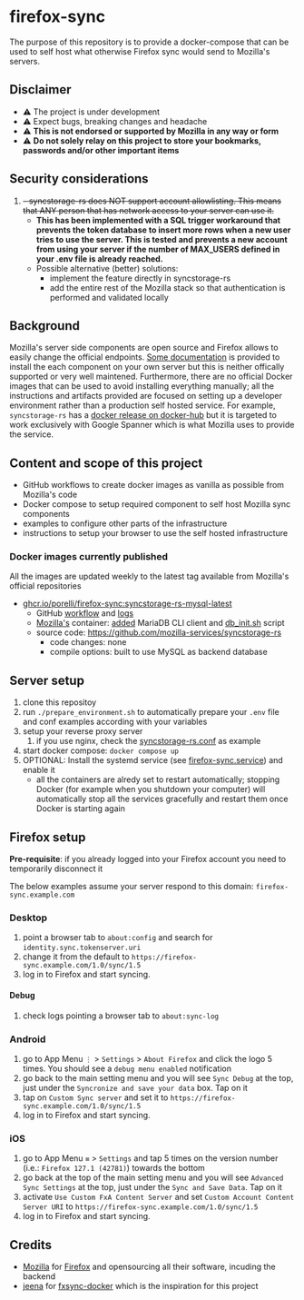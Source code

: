 # firefox-sync

The purpose of this repository is to provide a docker-compose that can be used to self host what otherwise Firefox sync would send to Mozilla's servers.

## Disclaimer

- ⚠️ The project is under development
- ⚠️ Expect bugs, breaking changes and headache
- ⚠️ **This is not endorsed or supported by Mozilla in any way or form**
- ⚠️ **Do not solely relay on this project to store your bookmarks, passwords and/or other important items**

## Security considerations

1. ~~- syncstorage-rs does NOT support account allowlisting. This means that ANY person that has network access to your server can use it.~~
    - **This has been implemented with a SQL trigger workaround that prevents the token database to insert more rows when a new user tries to use the server. This is tested and prevents a new account from using your server if the number of MAX_USERS defined in your .env file is already reached.**
    - Possible alternative (better) solutions:
        - implement the feature directly in syncstorage-rs
        - add the entire rest of the Mozilla stack so that authentication is performed and validated locally

## Background

Mozilla's server side components are open source and Firefox allows to easily change the official endpoints.
[Some documentation](https://mozilla-services.readthedocs.io/en/latest/index.html) is provided to install the each component on your own server but this is neither offically supported or very well maintened. Furthermore, there are no official Docker images that can be used to avoid installing everything manually; all the instructions and artifacts provided are focused on setting up a developer environment rather than a production self hosted service. For example, `syncstorage-rs` has a [docker release on docker-hub](https://hub.docker.com/r/mozilla/syncstorage-rs/) but it is targeted to work exclusively with Google Spanner which is what Mozilla uses to provide the service.

## Content and scope of this project
- GitHub workflows to create docker images as vanilla as possible from Mozilla's code
- Docker compose to setup required component to self host Mozilla sync components
- examples to configure other parts of the infrastructure
- instructions to setup your browser to use the self hosted infrastructure

### Docker images currently published
All the images are updated weekly to the latest tag available from Mozilla's official repositories
- [ghcr.io/porelli/firefox-sync:syncstorage-rs-mysql-latest](https://github.com/porelli/firefox-sync/pkgs/container/firefox-sync/versions)
    - GitHub [workflow](/.github/workflows/syncstorage-rs.yml) and [logs](https://github.com/porelli/firefox-sync/actions/workflows/syncstorage-rs.yml)
    - [Mozilla's](https://github.com/mozilla-services/syncstorage-rs/blob/master/Dockerfile) container: [added](/syncstorage-rs/Dockerfile) MariaDB CLI client and [db_init.sh](/syncstorage-rs/db_init.sh) script
    - source code: https://github.com/mozilla-services/syncstorage-rs
        - code changes: none
        - compile options: built to use MySQL as backend database

## Server setup

1. clone this repositoy
1. run `./prepare_environment.sh` to automatically prepare your `.env` file and conf examples according with your variables
1. setup your reverse proxy server
    1. if you use nginx, check the [syncstorage-rs.conf](/config/nginx/syncstorage-rs.conf) as example
1. start docker compose: `docker compose up`
1. OPTIONAL: Install the systemd service (see [firefox-sync.service](/config/systemd/syncstorage-rs.service)) and enable it
    - all the containers are alredy set to restart automatically; stopping Docker (for example when you shutdown your computer) will automatically stop all the services gracefully and restart them once Docker is starting again

## Firefox setup

**Pre-requisite**: if you already logged into your Firefox account you need to temporarily disconnect it

The below examples assume your server respond to this domain: `firefox-sync.example.com`

### Desktop

1. point a browser tab to `about:config` and search for `identity.sync.tokenserver.uri`
1. change it from the default to `https://firefox-sync.example.com/1.0/sync/1.5`
1. log in to Firefox and start syncing.

#### Debug
1. check logs pointing a browser tab to `about:sync-log`

### Android

1. go to App Menu `⋮` > `Settings` > `About Firefox` and click the logo 5 times. You should see a `debug menu enabled` notification
1. go back to the main setting menu and you will see `Sync Debug` at the top, just under the `Syncronize and save your data` box. Tap on it
1. tap on `Custom Sync server` and set it to `https://firefox-sync.example.com/1.0/sync/1.5`
1. log in to Firefox and start syncing.

### iOS

1. go to App Menu `≡` > `Settings` and tap 5 times on the version number (i.e.: `Firefox 127.1 (42781)`) towards the bottom
1. go back at the top of the main setting menu and you will see `Advanced Sync Settings` at the top, just under the `Sync and Save Data`. Tap on it
1. activate `Use Custom FxA Content Server` and set `Custom Account Content Server URI` to `https://firefox-sync.example.com/1.0/sync/1.5`
1. log in to Firefox and start syncing.

## Credits
- [Mozilla](https://www.mozilla.org/) for [Firefox](https://www.mozilla.org/firefox) and opensourcing all their software, incuding the backend
- [jeena](https://github.com/jeena) for [fxsync-docker](https://github.com/jeena/fxsync-docker) which is the inspiration for this project